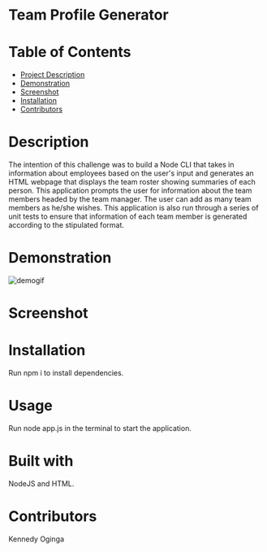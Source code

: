 
# Team Profile Generator
    
# Table of Contents
  * [Project Description](#Description)
  * [Demonstration](#Demonstration)
  * [Screenshot](#Screenshot)
  * [Installation](#Installation)
  * [Contributors](#Contributors)


# Description
  The intention of this challenge was to build a Node CLI that takes in information about employees based on the user's input and generates an HTML webpage that displays the team roster showing summaries of each person. This application prompts the user for information about the team members headed by the team manager. The user can add as many team members as he/she wishes.
  This application is also run through a series of unit tests to ensure that information of each team member is generated according to the stipulated format.

# Demonstration
![demogif](https://user-images.githubusercontent.com/72943649/101112727-9757ff00-35a3-11eb-8ae3-30fe0550f6f7.gif)



# Screenshot
 
  
      
# Installation
  Run npm i to install dependencies.

# Usage
  Run node app.js in the terminal to start the application.

# Built with
  NodeJS and HTML.


# Contributors
  Kennedy Oginga

  
    

 


    
